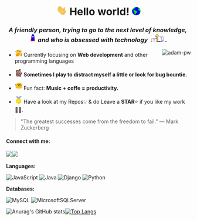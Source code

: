 <h1 align="center"><img src="https://github.com/SatYu26/SatYu26/blob/master/Assets/Hi.gif" width="29px"> Hello world!&nbsp;<img src="https://github.com/SatYu26/SatYu26/blob/master/Assets/Earth.gif" width="24px"></h1>


<h3 align="center"><p>
  <em>
    <b>A friendly person, trying to go to the next level of knowledge,</b>&nbsp; <img src="https://github.com/SatYu26/SatYu26/blob/master/Assets/Rocket.gif" width="18px"> and who is <b>obsessed</b> with <b>technology</b>&nbsp; <img src="https://github.com/SatYu26/SatYu26/blob/master/Assets/Designer.gif" width="36px"> .

 </em>
</p></h3> 


<p><img align="right" src="https://github.com/Adam-pw/Adam-pw/blob/main/animation_500_kxa883sd.gif" alt="adam-pw" /></p>
 

- <img alt="GIF" src="https://github.com/SatYu26/SatYu26/blob/master/Assets/hmm.gif" width="20vw" /> Currently focusing on **Web development** and other programming languages


- <img alt="GIF" src="https://github.com/SatYu26/SatYu26/blob/master/Assets/gandalf_parrot.gif" width="20vw" />  **Sometimes I play to distract myself a little or look for bug bountie.**

- <img alt="GIF" src="https://github.com/SatYu26/SatYu26/blob/master/Assets/happy.gif" width="20vw" /> Fun fact:  **Music + coffe = productivity.**

- <img alt="GIF" src="https://github.com/SatYu26/SatYu26/blob/master/Assets/Medal.gif" width="20vw" /> Have a look at my Repos💡 & do Leave a **STAR**⭐️ if you like my work👨‍💻. 

> "The greatest successes come from the freedom to fail."
> ― Mark Zuckerberg

#### Connect with me:

[<img src="https://img.shields.io/badge/twitter-%231DA1F2.svg?&style=for-the-badge&logo=twitter&logoColor=white" />](https://twitter.com/jaopaulo0__0?t=vGHvDwwBSRS6A0PmzNXlFA&s=09)[<img src="https://img.shields.io/badge/LinkedIn-0077B5?style=for-the-badge&logo=linkedin&logoColor=white" />](https://www.linkedin.com/in/jo%C3%A3o-paulo-magalh%C3%A3es-tomaz-de-aquino-209b5b217/) 

**Languages:**

![JavaScript](https://img.shields.io/badge/javascript-%23323330.svg?style=for-the-badge&logo=javascript&logoColor=%23F7DF1E)
![Java](https://img.shields.io/badge/java-%23ED8B00.svg?style=for-the-badge&logo=java&logoColor=white)
![Django](https://img.shields.io/badge/Django-092E20?style=for-the-badge&logo=django&logoColor=green)
![Python](https://img.shields.io/badge/python%20-%2314354C.svg?&style=for-the-badge&logo=python&logoColor=white)

**Databases:**

![MySQL](https://img.shields.io/badge/MySQL-005C84?style=for-the-badge&logo=mysql&logoColor=white)
![MicrosoftSQLServer](https://img.shields.io/badge/Microsoft%20SQL%20Sever-CC2927?style=for-the-badge&logo=microsoft%20sql%20server&logoColor=white)

![Anurag's GitHub stats](https://github-readme-stats.vercel.app/api?username=Joao-Paul0&show_icons=true&theme=radical)[![Top Langs](https://github-readme-stats.vercel.app/api/top-langs/?username=Joao-Paul0&layout=compact&show_icons=true&theme=radical)](https://github.com/anuraghazra/github-readme-stats)


